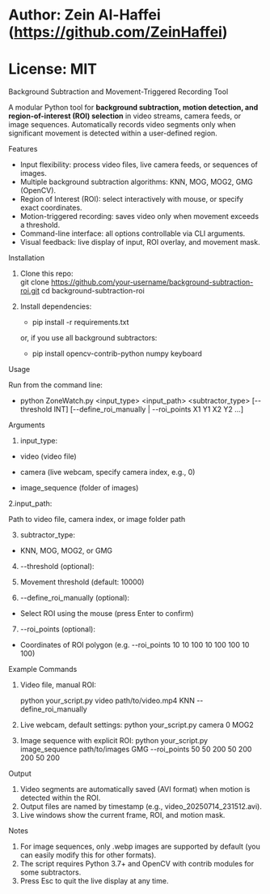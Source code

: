 # Author: Zein Al-Haffei (https://github.com/ZeinHaffei)
# License: MIT


Background Subtraction and Movement-Triggered Recording Tool

A modular Python tool for **background subtraction, motion detection, and region-of-interest (ROI) selection** in video streams, camera feeds, or image sequences. Automatically records video segments only when significant movement is detected within a user-defined region.


Features

- Input flexibility: process video files, live camera feeds, or sequences of images.
- Multiple background subtraction algorithms: KNN, MOG, MOG2, GMG (OpenCV).
- Region of Interest (ROI): select interactively with mouse, or specify exact coordinates.
- Motion-triggered recording: saves video only when movement exceeds a threshold.
- Command-line interface: all options controllable via CLI arguments.
- Visual feedback: live display of input, ROI overlay, and movement mask.


Installation

1. Clone this repo:   
   git clone https://github.com/your-username/background-subtraction-roi.git
   cd background-subtraction-roi

2. Install dependencies:

   - pip install -r requirements.txt

   or, if you use all background subtractors:
   
   - pip install opencv-contrib-python numpy keyboard

Usage

Run from the command line:

- python ZoneWatch.py <input_type> <input_path> <subtractor_type> [--threshold INT] [--define_roi_manually | --roi_points X1 Y1 X2 Y2 ...]


Arguments
  1. input_type:

   - video (video file)

   - camera (live webcam, specify camera index, e.g., 0)

   - image_sequence (folder of images)

  2.input_path:

   Path to video file, camera index, or image folder path

  3. subtractor_type:

   - KNN, MOG, MOG2, or GMG

  4. --threshold (optional):

  5. Movement threshold (default: 10000)

  6. --define_roi_manually (optional):

   - Select ROI using the mouse (press Enter to confirm)

  7. --roi_points (optional):

   - Coordinates of ROI polygon (e.g. --roi_points 10 10 100 10 100 100 10 100)



Example Commands
  1. Video file, manual ROI:
     
     python your_script.py video path/to/video.mp4 KNN --define_roi_manually
  
  2. Live webcam, default settings:
       python your_script.py camera 0 MOG2

  3. Image sequence with explicit ROI:
     python your_script.py image_sequence path/to/images GMG --roi_points 50 50 200 50 200 200 50 200

Output
  1. Video segments are automatically saved (AVI format) when motion is detected within the ROI.
  2. Output files are named by timestamp (e.g., video_20250714_231512.avi).
  3. Live windows show the current frame, ROI, and motion mask.

Notes
  1. For image sequences, only .webp images are supported by default (you can easily modify this for other formats).
  2. The script requires Python 3.7+ and OpenCV with contrib modules for some subtractors.
  3. Press Esc to quit the live display at any time.





   
